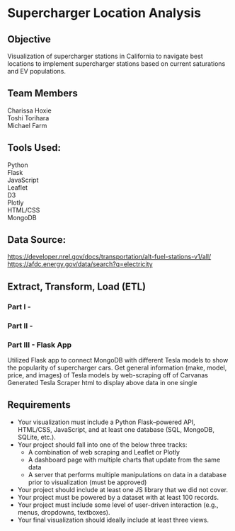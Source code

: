 # Supercharger Location Analysis

## Objective
Visualization of supercharger stations in California to navigate best locations to implement supercharger stations based on current saturations and EV populations.

## Team Members
Charissa Hoxie<br>
Toshi Torihara<br>
Michael Farm<br>

## Tools Used:
Python<br>
Flask<br>
JavaScript<br>
Leaflet<br>
D3<br>
Plotly<br>
HTML/CSS<br>
MongoDB<br>

## Data Source: 
https://developer.nrel.gov/docs/transportation/alt-fuel-stations-v1/all/<br>
https://afdc.energy.gov/data/search?q=electricity<br>

## Extract, Transform, Load (ETL)
### Part I - 

### Part II - 

### Part III - Flask App
Utilized Flask app to connect MongoDB with different Tesla models to show the popularity of supercharger cars.
Get general information (make, model, price, and images) of Tesla models by web-scraping off of Carvanas
Generated Tesla Scraper html to display above data in one single  

## Requirements
* Your visualization must include a Python Flask–powered API, HTML/CSS, JavaScript, and at least one database (SQL, MongoDB, SQLite, etc.). 
* Your project should fall into one of the below three tracks: 
    * A combination of web scraping and Leaflet or Plotly 
    * A dashboard page with multiple charts that update from the same data 
    * A server that performs multiple manipulations on data in a database prior to visualization (must be approved) 
* Your project should include at least one JS library that we did not cover. 
* Your project must be powered by a dataset with at least 100 records. 
* Your project must include some level of user-driven interaction (e.g., menus, dropdowns, textboxes). 
* Your final visualization should ideally include at least three views.
